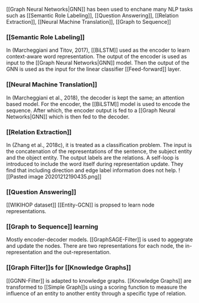 [[Graph Neural Networks|GNN]] has been used to enchane many NLP tasks such as [[Semantic Role Labeling]], [[Question Answering]], [[Relation Extraction]], [[Neural Machine Translation]], [[Graph to Sequence]]

### [[Semantic Role Labeling]]
In (Marcheggiani and Titov, 2017), [[BiLSTM]] used as the encoder to learn context-aware word representation. The output of the encoder is used as input to the [[Graph Neural Networks|GNN]] model. Then the output of the GNN is used as the input for the linear classifier [[Feed-forward]] layer.

### [[Neural Machine Translation]]
In (Marcheggiani et al., 2018), the decoder is kept the same; an attention based model. For the encoder, the [[BiLSTM]] model is used to encode the sequence. After which, the encoder output is fed to a [[Graph Neural Networks|GNN]] which is then fed to the decoder.

### [[Relation Extraction]]
In  (Zhang et al., 2018c), it is treated as a classification problem. The input is the concatenation of the representations of the sentence, the subject entity and the object entity. The output labels are the relations. A self-loop is introduced to include the word itself during representation update. They find that including direction and edge label information does not help.
![[Pasted image 20201212190435.png]]

### [[Question Answering]]
[[WIKIHOP dataset]]
[[Entity-GCN]] is propsed to learn node representations.

### [[Graph to Sequence]] learning
Mostly encoder-decoder models. [[GraphSAGE-Filter]] is used to aggegrate and update the nodes. There are two representations for each node, the in-representation and the out-representation.

### [[Graph Filter]]s for [[Knowledge Graphs]]
[[GGNN-Filter]] is adapted to knowledge graphs.
[[Knowledge Graphs]] are transformed to [[Simple Graph]]s using a scoring function to measure the influence of an entity to another entity through a specific type of relation.